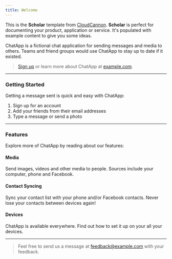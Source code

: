 ```yaml
---
title: Welcome
---
```


This is the **Scholar** template from [CloudCannon](http://cloudcannon.com/).
**Scholar** is perfect for documenting your product, application or service.
It's populated with example content to give you some ideas.

ChatApp is a fictional chat application for sending messages and media to others.
Teams and friend groups would use ChatApp to stay up to date if it existed.

> [Sign up](http://example.com/signup) or learn more about ChatApp at [example.com](http://example.com/).

---

### Getting Started

Getting a message sent is quick and easy with ChatApp:

1. Sign up for an account
2. Add your friends from their email addresses
3. Type a message or send a photo

---

### Features

Explore more of ChatApp by reading about our features:

#### Media

Send images, videos and other media to people. Sources include your computer, phone and Facebook.

#### Contact Syncing

Sync your contact list with your phone and/or Facebook contacts. Never lose your contacts between devices again!

#### Devices

ChatApp is available everywhere. Find out how to set it up on your all your devices.

---

> Feel free to send us a message at [feedback@example.com](mailto:feedback@example.com) with your feedback.